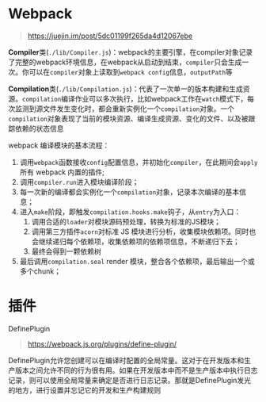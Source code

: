 # Webpack

> https://juejin.im/post/5dc01199f265da4d12067ebe



**Compiler**类(`./lib/Compiler.js`)：webpack的主要引擎，在compiler对象记录了完整的webpack环境信息，在webpack从启动到结束，`compiler`只会生成一次。你可以在`compiler`对象上读取到`webpack config`信息，`outputPath`等

**Compilation**类(`./lib/Compilation.js`)：代表了一次单一的版本构建和生成资源。`compilation`编译作业可以多次执行，比如webpack工作在`watch`模式下，每次监测到源文件发生变化时，都会重新实例化一个`compilation`对象。一个`compilation`对象表现了当前的模块资源、编译生成资源、变化的文件、以及被跟踪依赖的状态信息



webpack 编译模块的基本流程：

1. 调用`webpack`函数接收`config`配置信息，并初始化`compiler`，在此期间会`apply`所有 webpack 内置的插件;
2. 调用`compiler.run`进入模块编译阶段；
3. 每一次新的编译都会实例化一个`compilation`对象，记录本次编译的基本信息；
4. 进入`make`阶段，即触发`compilation.hooks.make`钩子，从`entry`为入口： 
   1. 调用合适的`loader`对模块源码预处理，转换为标准的JS模块；
   2. 调用第三方插件`acorn`对标准 JS 模块进行分析，收集模块依赖项。同时也会继续递归每个依赖项，收集依赖项的依赖项信息，不断递归下去；
   3. 最终会得到一颗依赖树
5. 最后调用`compilation.seal` render 模块，整合各个依赖项，最后输出一个或多个chunk；





# 插件

DefinePlugin

> https://webpack.js.org/plugins/define-plugin/

DefinePlugin允许您创建可以在编译时配置的全局常量。这对于在开发版本和生产版本之间允许不同的行为很有用。如果在开发版本中而不是生产版本中执行日志记录，则可以使用全局常量来确定是否进行日志记录。那就是DefinePlugin发光的地方，进行设置并忘记它的开发和生产构建规则



